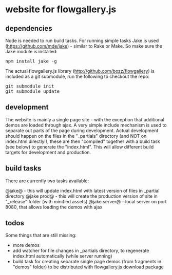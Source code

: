 # website for flowgallery.js #

## dependencies ##

Node is needed to run build tasks. For running simple tasks Jake is used (https://github.com/mde/jake) - similar to Rake or Make. So make sure the Jake module is installed:

<pre>
npm install jake -g
</pre>

The actual flowgallery.js library (http://github.com/bozz/flowgallery) is included as a git submodule, run the following to checkout the repo:

<pre>
git submodule init
git submodule update
</pre>

## development ##

The website is mainly a single page site - with the exception that additional demos are loaded through ajax. A very simple include mechanism is used to separate out parts of the page during development. Actual development should happen on the files in the "_partials" directory (and NOT on index.html directly!), these are then "compiled" together with a build task (see below) to generate the "index.html". This will allow different build targets for development and production.

## build tasks ##

There are currently two tasks available:

@jake@ - this will update index.html with latest version of files in _partial directory
@jake prod@ - this will create the production version of site in "_release" folder (with minified assets)
@jake server@ - local server on port 8080, that allows loading the demos with ajax

## todos ##

Some things that are still missing:

* more demos
* add watcher for file changes in _partials directory, to regenerate index.html automatically (while server running)
* build task for creating separate single page demos (from fragments in "demos" folder) to be distributed with flowgallery.js download package
